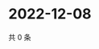 # 2022-12-08

共 0 条

<!-- BEGIN WEIBO -->
<!-- 最后更新时间 Thu Dec 08 2022 20:08:33 GMT+0800 (China Standard Time) -->

<!-- END WEIBO -->
